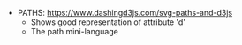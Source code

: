 - PATHS: https://www.dashingd3js.com/svg-paths-and-d3js
    - Shows good representation of attribute 'd'
    - The path mini-language